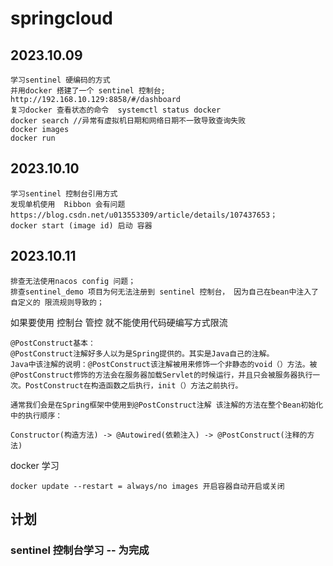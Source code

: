 # springcloud
## 2023.10.09
    学习sentinel 硬编码的方式
    并用docker 搭建了一个 sentinel 控制台; http://192.168.10.129:8858/#/dashboard
    复习docker 查看状态的命令  systemctl status docker
    docker search //异常有虚拟机日期和网络日期不一致导致查询失败
    docker images 
    docker run
    
## 2023.10.10
    学习sentinel 控制台引用方式
    发现单机使用  Ribbon 会有问题  https://blog.csdn.net/u013553309/article/details/107437653；
    docker start (image id) 启动 容器

## 2023.10.11
    排查无法使用nacos config 问题； 
    排查sentinel_demo 项目为何无法注册到 sentinel 控制台， 因为自己在bean中注入了 自定义的 限流规则导致的； 
    
如果要使用 控制台 管控 就不能使用代码硬编写方式限流
    
    @PostConstruct基本：
    @PostConstruct注解好多人以为是Spring提供的。其实是Java自己的注解。
    Java中该注解的说明：@PostConstruct该注解被用来修饰一个非静态的void（）方法。被@PostConstruct修饰的方法会在服务器加载Servlet的时候运行，并且只会被服务器执行一次。PostConstruct在构造函数之后执行，init（）方法之前执行。
    
    通常我们会是在Spring框架中使用到@PostConstruct注解 该注解的方法在整个Bean初始化中的执行顺序：
    
    Constructor(构造方法) -> @Autowired(依赖注入) -> @PostConstruct(注释的方法)

docker 学习

    docker update --restart = always/no images 开启容器自动开启或关闭
    

## 计划
### sentinel 控制台学习  -- 为完成